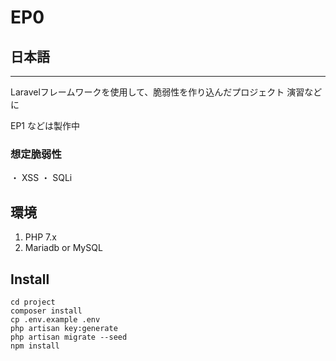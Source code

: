 # EP0 


## 日本語
------
Laravelフレームワークを使用して、脆弱性を作り込んだプロジェクト
演習などに


EP1 などは製作中


### 想定脆弱性
・ XSS
・ SQLi


## 環境
1. PHP 7.x  
2. Mariadb or MySQL

## Install
```
cd project
composer install
cp .env.example .env
php artisan key:generate
php artisan migrate --seed
npm install

